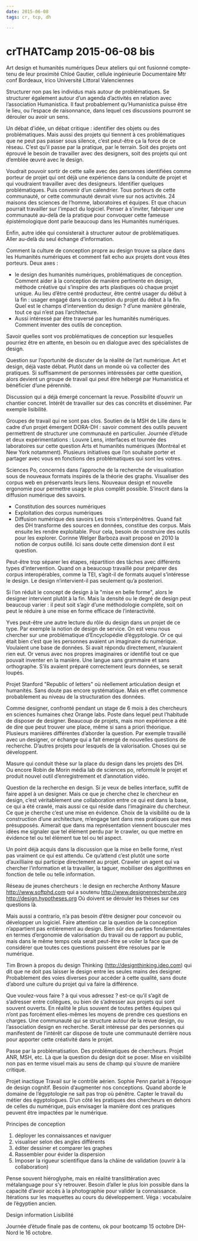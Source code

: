 ```yaml
---
date: 2015-06-08
tags: cr, tcp, dh

---
```


# crTHATCamp 2015-06-08 bis

Art design et humanités numériques
Deux ateliers qui ont fusionné compte-tenu de leur proximité
Chloé Gautier, cellule ingénieurie Documentaire
Mtr conf Bordeaux,
Irico
Université Littoral
Valenciennes

Structurer non pas les individus mais autour de problématiques. Se structurer également autour d’un agenda d’activités en relation avec l’association Humanistica. Il faut probablement qu’Humanistica puisse être le lieu, ou l’espace de raisonnance, dans lequel ces discussions pourront se dérouler ou avoir un sens.

Un débat d’idée, un débat critique : identifier des objets ou des problématiques. Mais aussi des projets qui tiennent à ces problématiques que ne peut pas passer sous silence, c’est peut-être ça la force de ce réseau. C’est qu’il passe par la pratique, par le terrain. Soit des projets ont éprouvé le besoin de travailler avec des designers, soit des projets qui ont d’emblée œuvré avec le design.

Voudrait pouvoir sortir de cette salle avec des personnes identifiées comme porteur de projet qui ont déjà une expérience dans la conduite de projet et qui voudraient travailler avec des designeurs. Identifier quelques problématiques. Puis convenir d’un calendrier. Tous porteurs de cette communauté, or cette communauté devrait vivre sur nos activités. 24 maisons des sciences de l’homme, laboratoires et équipes. Et que chacun pourrait travailler sur l’impact du logiciel. Penser à s’inviter, fabriquer une communauté au-delà de la pratique pour convoquer cette fameuse épistémologique dont parle beaucoup dans les Humanités numériques.

Enfin, autre idée qui consisterait à structurer autour de problématiques. Aller au-delà du seul échange d’information.


Comment la culture de conception propre au design trouve sa place dans les Humanités numériques et comment fait echo aux projets dont vous êtes porteurs. Deux axes :
- le design des humanités numériques, problématiques de conception. Comment aider à la conception de manière pertinente en design, méthode créative qui s’inspire des arts plastiques où chaque projet unique. Au lieu d’être centré producteur, être centré usager du début à la fin : usager engagé dans la conception du projet du début à la fin. Quel est le champs d’intervention du design ? d’une manière générale, tout ce qui n’est pas l’architecture.
- Aussi intéressé par être traversé par les humanités numériques. Comment inventer des outils de conception.

Savoir quelles sont vos problématiques de conception sur lesquelles pourriez être en attente, en besoin ou en dialogue avec des spécialistes de design.

Question sur l’oportunité de discuter de la réalité de l’art numérique. Art et design, déjà vaste débat. Plutôt dans un monde où va collecter des pratiques.
Si suffisamment de personnes intéressées par cette question, alors devient un groupe de travail qui peut être hébergé par Humanistica et bénéficier d’une pérennité.

Discussion qui a déjà émergé concernant la revue. Possibilité d’ouvrir un chantier concret. Intérêt de travailler sur des cas concrêts et disséminer. Par exemple lisibilité.

Groupes de travail qui ne sont pas clos. Soutien de la MSH de Lille dans le cadre d’un projet émergent DORA-DH : savoir comment des outils peuvent permettrent de structurer une communauté en particulier.
Journée d’étude et deux expérimentations : Louvre Lens, interfaces et tournée des laboratoires sur cette question Arts et humanités numériques (Montréal et New York notamment).
Plusieurs initiatives que l’on souhaite porter et partager avec vous en fonctions des problématiques qui sont les votres.

Sciences Po, concernés dans l’approche de la recherche de visualisation sous de nouveaux formats inspirés de la théorie des graphs. Visualiser des corpus web en préservants leurs liens. Nouveaux design et nouvelle ergonomie pour permettre usage le plus complêt possible. S’inscrit dans la diffusion numérique des savoirs.

- Constitution des sources numériques
- Exploitation des corpus numériques
- Diffusion numérique des savoirs
Les trois s’interpénêtres. Quand fait des DH transforme des sources en données, constitue des corpus. Mais ensuite les rendre exploitable. Pour cela, besoin de construire des outils pour les explorer. Corinne Welger Barboza avait proposé en 2010 la notion de corpus outillé. Ici sans doute cette dimension dont il est question.

Peut-être trop séparer les étapes, répartition des tâches avec différents types d’intervention.
Quand on a beaucoup travaillé pour préparer des corpus interopérables, comme la TEI, s’agit-il de formats auquel s’intéresse le design. Le design n’intervient-il pas seulement qu’a posteriori.

Si l’on réduit le concept de design à la "mise en belle forme", alors le designer intervient plutôt à la fin. Mais la densité ou le degré de design peut beaucoup varier : il peut soit s’agir d’une méthodologie complète, soit on peut le réduire à une mise en forme efficace de l’interactivité.

Yves peut-être une autre lecture du rôle du design dans un projet de ce type. Par exemple la notion de design de service. On est venu nous chercher sur une problématique d’Encyclopédie d’égyptologie. Or ce qui était bien c’est que les personnes avaient un imaginaire du numérique. Voulaient une base de données. Si avait répondu directement, n’auraient rien eut. Or venus avec nos propres imaginaires or identifié tout ce que pouvait inventer en la manière. Une langue sans grammaire et sans orthographe. S’ils avaient préparé correctement leurs données, se serait loupés.

Projet Stanford "Republic of letters" où réellement articulation design et humanités. Sans doute pas encore systématique. Mais en effet commence probablement au niveau de la structuration des données.

Comme designer, confronté pendant un stage de 6 mois à des chercheurs en sciences humaines chez Orange labs. Poste dans lequel peut l’habitude de disposer de designer. Beaucoup de projets, mais mon expérience a été de dire que peut trouver une place, même si sans a priori théorique. Plusieurs manières différentes d’aborder la question. Par exemple travaillé avec un designer, or échange qui a fait émergé de nouvelles questions de recherche. D’autres projets pour lesquels de la valorisation. Choses qui se développent.

Masure qui conduit thèse sur la place du design dans les projets des DH. Ou encore Robin de Morin média lab de sciences po, reformulé le projet et produit nouvel outil d’enregistrement et d’annotation vidéo.

Question de la recherche en design. Si je veux de belles interface, suffit de faire appel à un designer. Mais ce que je cherche chez le chercheur en design, c’est véritablement une collaboration entre ce qui est dans la base, ce qui a été crawlé, mais aussi ce qui réside dans l’imaginaire du chercheur. Ce que je cherche c’est une mise en évidence. Choix de la visibilité ou de la construction d’une architecture, m’engage tant dans mes pratiques que mes présupposés. Aimerait que dans ma représentation viennent bousculer mes idées me signaler que tel élément perdu par le crawler, ou que mettre en évidence tel ou tel élément tue tel ou tel aspect.

Un point déjà acquis dans la discussion que la mise en belle forme, n’est pas vraiment ce qui est attendu. Ce qu’attend c’est plutôt une sorte d’auxilliaire qui participe directement au projet.
Crawler un agent qui va chercher l’information et la travailler, la taguer, mobiliser des algorithmes en fonction de telle ou telle information.

Réseau de jeunes chercheurs : le design en recherche
Anthony Masure http://www.softphd.com qui a soutenu
http://www.designenrecherche.org
http://design.hypotheses.org
Où doivent se dérouler les thèses sur ces questions là.

Mais aussi a contrario, n’a pas besoin d’être designer pour concevoir ou développer un logiciel. Faire attention car la question de la conception n’appartient pas entièrement au design. Bien sûr des parties fondamentales en termes d’ergonomie de valorisation du travail ou de rapport au public, mais dans le même temps cela serait peut-être se voiler la face que de considérer que toutes ces questions puissent être résolues par le numérique.

Tim Brown à propos du design Thinking (http://designthinking.ideo.com) qui dit que ne doit pas laisser le design entre les seules mains des designer. Probablement des voies diverses pour accéder à cette qualité, sans doute d’abord une culture du projet qui va faire la différence.

Que voulez-vous faire ? à qui vous adressez ? est-ce qu’il s’agit de s’adresser entre collègues, ou bien de s’adresser aux projets qui sont souvent ouverts. En réalité le plus souvent de toutes petites équipes qui n’ont pas forcément elles-mêmes les moyens de prendre ces questions en charges.
Une communauté qui se structure autour de la revue design, ou l’association design en recherche. Serait intéressé par des personnes qui manifestent de l’intérêt car dispose de toute une communauté derrière nous pour apporter cette créativité dans le projet.

Passe par la problématisation. Des problématiques de chercheurs. Projet ANR, MSH, etc. Là que la question du design doit se poser. Mise en visibilité non pas en terme visuel mais au sens de champ qui s’ouvre de manière critique.

Projet inactique
Travail sur le contrôle aérien.
Sophie Penn parlait à l’époque de design cognitif. Besoin d’augmenter nos conceptions. Quand aborde le domaine de l’égyptologie ne sait pas trop où pénêtre. Capter le travail du métier des égyptologues. D’un côté les pratiques des chercheurs en dehors de celles du numérique, puis envisager la manière dont ces pratiques peuvent être impactées par le numérique.

Principes de conception
1. déployer les connaissances et naviguer
2. visualiser selon des angles différents
3. éditer dessiner et comparer les graphes
4. Rassembler pour évider la dispersion
5. Imposer la rigueur scientifique dans la châine de validation (ouvrir à la collaboration)

Pense souvent hiéroglyphe, mais en réalité translittération avec métalanguage pour s’y retrouver.
Besoin d’aller le plus loin possible dans la capacité d’avoir accès à la photographie pour valider la connaissance. Itérations sur les maquettes au cours du développement.
Véga : vocabulaire de l’égyptien ancien.


Design information
Lisibilité

Journée d’étude finale pas de contenu, ok pour bootcamp
15 octobre
DH-Nord le 16 octobre.
